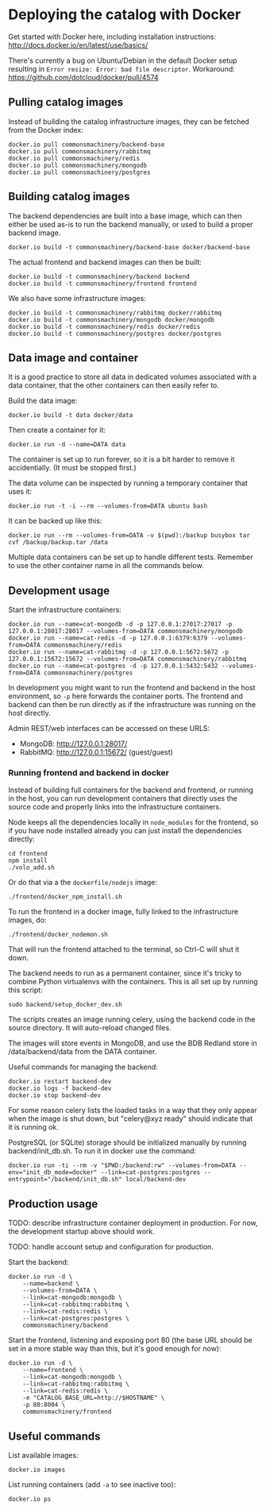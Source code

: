 Deploying the catalog with Docker
=================================

Get started with Docker here, including installation instructions:
http://docs.docker.io/en/latest/use/basics/

There's currently a bug on Ubuntu/Debian in the default Docker setup
resulting in `Error resize: Error: bad file descriptor`.  Workaround:
https://github.com/dotcloud/docker/pull/4574


Pulling catalog images
--------------------------

Instead of building the catalog infrastructure images, they can be fetched from
the Docker index:

    docker.io pull commonsmachinery/backend-base
    docker.io pull commonsmachinery/rabbitmq
    docker.io pull commonsmachinery/redis
    docker.io pull commonsmachinery/mongodb
    docker.io pull commonsmachinery/postgres


Building catalog images
-----------------------

The backend dependencies are built into a base image, which can then
either be used as-is to run the backend manually, or used to build a
proper backend image.

    docker.io build -t commonsmachinery/backend-base docker/backend-base

The actual frontend and backend images can then be built:

    docker.io build -t commonsmachinery/backend backend
    docker.io build -t commonsmachinery/frontend frontend

We also have some infrastructure images:

    docker.io build -t commonsmachinery/rabbitmq docker/rabbitmq
    docker.io build -t commonsmachinery/mongodb docker/mongodb
    docker.io build -t commonsmachinery/redis docker/redis
    docker.io build -t commonsmachinery/postgres docker/postgres


Data image and container
------------------------

It is a good practice to store all data in dedicated volumes
associated with a data container, that the other containers can then
easily refer to.

Build the data image:

    docker.io build -t data docker/data

Then create a container for it:

    docker.io run -d --name=DATA data

The container is set up to run forever, so it is a bit harder to
remove it accidentially.  (It must be stopped first.)

The data volume can be inspected by running a temporary container that
uses it:

    docker.io run -t -i --rm --volumes-from=DATA ubuntu bash

It can be backed up like this:

    docker.io run --rm --volumes-from=DATA -v $(pwd):/backup busybox tar cvf /backup/backup.tar /data

Multiple data containers can be set up to handle different tests.
Remember to use the other container name in all the commands below.

Development usage
-----------------

Start the infrastructure containers:

    docker.io run --name=cat-mongodb -d -p 127.0.0.1:27017:27017 -p 127.0.0.1:28017:28017 --volumes-from=DATA commonsmachinery/mongodb
    docker.io run --name=cat-redis -d -p 127.0.0.1:6379:6379 --volumes-from=DATA commonsmachinery/redis
    docker.io run --name=cat-rabbitmq -d -p 127.0.0.1:5672:5672 -p 127.0.0.1:15672:15672 --volumes-from=DATA commonsmachinery/rabbitmq
    docker.io run --name=cat-postgres -d -p 127.0.0.1:5432:5432 --volumes-from=DATA commonsmachinery/postgres

In development you might want to run the frontend and backend in the
host environment, so `-p` here forwards the container ports.  The
frontend and backend can then be run directly as if the infrastructure
was running on the host directly.

Admin REST/web interfaces can be accessed on these URLS:

* MongoDB: http://127.0.0.1:28017/
* RabbitMQ: http://127.0.0.1:15672/ (guest/guest)


### Running frontend and backend in docker

Instead of building full containers for the backend and frontend, or
running in the host, you can run development containers that directly
uses the source code and properly links into the infrastructure
containers.

Node keeps all the dependencies locally in `node_modules` for the
frontend, so if you have node installed already you can just install
the dependencies directly:
    
    cd frontend
    npm install
    ./volo_add.sh
    
Or do that via a the `dockerfile/nodejs` image:

    ./frontend/docker_npm_install.sh
    
To run the frontend in a docker image, fully linked to the
infrastructure images, do:

    ./frontend/docker_nodemon.sh

That will run the frontend attached to the terminal, so Ctrl-C will
shut it down.

The backend needs to run as a permanent container, since it's tricky
to combine Python virtualenvs with the containers.  This is all set up
by running this script:

    sudo backend/setup_docker_dev.sh

The scripts creates an image running celery, using the backend code in
the source directory.  It will auto-reload changed files.

The images will store events in MongoDB, and use the BDB Redland store
in /data/backend/data from the DATA container. 

Useful commands for managing the backend:

    docker.io restart backend-dev
    docker.io logs -f backend-dev
    docker.io stop backend-dev

For some reason celery lists the loaded tasks in a way that they only
appear when the image is shut down, but "celery@xyz ready" should
indicate that it is running ok.

PostgreSQL (or SQLite) storage should be initialized manually by running backend/init_db.sh.
To run it in docker use the command:

    docker.io run -ti --rm -v "$PWD:/backend:rw" --volumes-from=DATA --env="init_db_mode=docker" --link=cat-postgres:postgres --entrypoint="/backend/init_db.sh" local/backend-dev

Production usage
----------------

TODO: describe infrastructure container deployment in production.  For
now, the development startup above should work.

TODO: handle account setup and configuration for production.

Start the backend:

    docker.io run -d \
        --name=backend \
        --volumes-from=DATA \
        --link=cat-mongodb:mongodb \
        --link=cat-rabbitmq:rabbitmq \
        --link=cat-redis:redis \
        --link=cat-postgres:postgres \
        commonsmachinery/backend


Start the frontend, listening and exposing port 80 (the base URL
should be set in a more stable way than this, but it's good enough for
now):

    docker.io run -d \
        --name=frontend \
        --link=cat-mongodb:mongodb \
        --link=cat-rabbitmq:rabbitmq \
        --link=cat-redis:redis \
        -e "CATALOG_BASE_URL=http://$HOSTNAME" \
        -p 80:8004 \
        commonsmachinery/frontend


Useful commands
---------------

List available images:

    docker.io images

List running containers (add `-a` to see inactive too):

    docker.io ps
    


